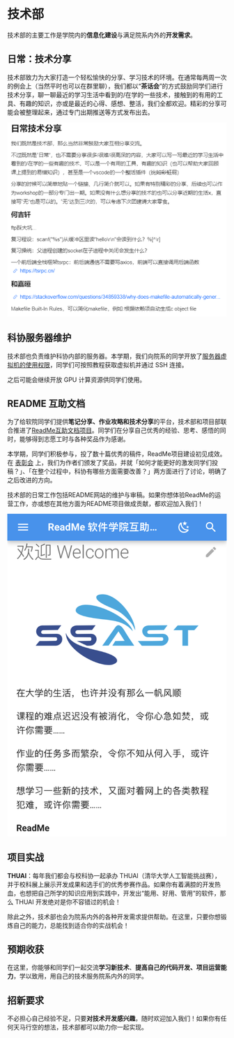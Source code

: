 # 技术部

技术部的主要工作是学院内的**信息化建设**与满足院系内外的**开发需求**。

## 日常：技术分享

技术部致力为大家打造一个轻松愉快的分享、学习技术的环境。在通常每两周一次的例会上（当然平时也可以在群里聊），我们都以“**茶话会**”的方式鼓励同学们进行技术分享，聊一聊最近的学习生活中看到的/在学的一些技术，接触到的有用的工具、有趣的知识，亦或是最近的心得、感想、整活，我们全都欢迎。精彩的分享可能会被整理起来，通过专门出期推送等方式发布出去。

![image-20230113212507700](.\assets\image-20230113212507700.png)

## 科协服务器维护

技术部也负责维护科协内部的服务器。本学期，我们向院系的同学开放了[服务器虚拟机的使用权限](https://mp.weixin.qq.com/s/_qkzxvWK0uE3QxumUWPJ6g)，同学们可按照教程获取虚拟机并通过 SSH 连接。

之后可能会继续开放 GPU 计算资源供同学们使用。

## README 互助文档

为了给软院同学们提供**笔记分享、作业攻略和技术分享**的平台，技术部和项目部联合推进了[ReadMe互助文档项目](https://ssast-readme.github.io/)。同学们在分享自己优秀的经验、思考、感悟的同时，能够得到志愿工时与各种奖品作为感谢。

本学期，同学们积极参与，投了数十篇优秀的稿件，ReadMe项目建设初见成效。在 [表彰会](https://mp.weixin.qq.com/s/5MQ5Ndhfh6ctOEbdMHrCiw) 上，我们为作者们颁发了奖品，并就「如何才能更好的激发同学们投稿？」、「在整个过程中，科协有哪些方面需要改善？」两方面进行了讨论，明确了之后改进的方向。

技术部的日常工作包括README网站的维护与审稿。如果你想体验ReadMe的运营工作，亦或想在其他方面为README项目做成贡献，都欢迎加入我们！

![](./assets/readme.png)

## 项目实战

**THUAI**：每年我们都会与校科协一起承办 THUAI（清华大学人工智能挑战赛），并于校科展上展示开发成果和选手们的优秀参赛作品。如果你有着满腔的开发热血，也想把自己所学的知识应用到实践中，开发出“能用、好用、管用”的软件，那么 THUAI 开发绝对是你不容错过的机会！

除此之外，技术部也会为院系内外的各种开发需求提供帮助。在这里，只要你想锻炼自己的能力，总能找到适合你的实战机会！

## 预期收获

在这里，你能够和同学们一起交流**学习新技术**、**提高自己的代码开发、项目运营能力**，学以致用，用自己的技术服务院系内外的同学。

## 招新要求

不必担心自己经验不足，只要**对技术开发感兴趣**，随时欢迎加入我们！如果你有任何天马行空的想法，技术部都可以助力你一起实现。

